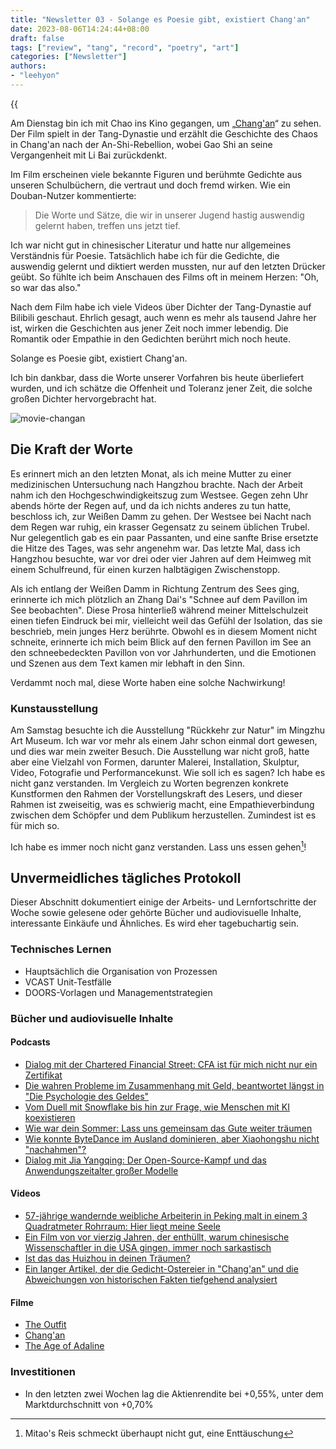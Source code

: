 ```yaml
---
title: "Newsletter 03 - Solange es Poesie gibt, existiert Chang'an"
date: 2023-08-06T14:24:44+08:00
draft: false
tags: ["review", "tang", "record", "poetry", "art"]
categories: ["Newsletter"]
authors:
- "leehyon"
---
```


{{<audio src="audio/life-live.mp3" caption="♪ Life Live - Mayday" >}}

Am Dienstag bin ich mit Chao ins Kino gegangen, um „[Chang'an](https://movie.douban.com/subject/36035676/)“ zu sehen. Der Film spielt in der Tang-Dynastie und erzählt die Geschichte des Chaos in Chang'an nach der An-Shi-Rebellion, wobei Gao Shi an seine Vergangenheit mit Li Bai zurückdenkt.

Im Film erscheinen viele bekannte Figuren und berühmte Gedichte aus unseren Schulbüchern, die vertraut und doch fremd wirken. Wie ein Douban-Nutzer kommentierte:

> Die Worte und Sätze, die wir in unserer Jugend hastig auswendig gelernt haben, treffen uns jetzt tief.

Ich war nicht gut in chinesischer Literatur und hatte nur allgemeines Verständnis für Poesie. Tatsächlich habe ich für die Gedichte, die auswendig gelernt und diktiert werden mussten, nur auf den letzten Drücker geübt. So fühlte ich beim Anschauen des Films oft in meinem Herzen: "Oh, so war das also."

Nach dem Film habe ich viele Videos über Dichter der Tang-Dynastie auf Bilibili geschaut. Ehrlich gesagt, auch wenn es mehr als tausend Jahre her ist, wirken die Geschichten aus jener Zeit noch immer lebendig. Die Romantik oder Empathie in den Gedichten berührt mich noch heute. 

Solange es Poesie gibt, existiert Chang'an.

Ich bin dankbar, dass die Worte unserer Vorfahren bis heute überliefert wurden, und ich schätze die Offenheit und Toleranz jener Zeit, die solche großen Dichter hervorgebracht hat.

![movie-changan](https://images.kohsruhe.com/2024/movie-changan.jpg)

## Die Kraft der Worte

Es erinnert mich an den letzten Monat, als ich meine Mutter zu einer medizinischen Untersuchung nach Hangzhou brachte. Nach der Arbeit nahm ich den Hochgeschwindigkeitszug zum Westsee. Gegen zehn Uhr abends hörte der Regen auf, und da ich nichts anderes zu tun hatte, beschloss ich, zur Weißen Damm zu gehen. Der Westsee bei Nacht nach dem Regen war ruhig, ein krasser Gegensatz zu seinem üblichen Trubel. Nur gelegentlich gab es ein paar Passanten, und eine sanfte Brise ersetzte die Hitze des Tages, was sehr angenehm war. Das letzte Mal, dass ich Hangzhou besuchte, war vor drei oder vier Jahren auf dem Heimweg mit einem Schulfreund, für einen kurzen halbtägigen Zwischenstopp.

Als ich entlang der Weißen Damm in Richtung Zentrum des Sees ging, erinnerte ich mich plötzlich an Zhang Dai's "Schnee auf dem Pavillon im See beobachten". Diese Prosa hinterließ während meiner Mittelschulzeit einen tiefen Eindruck bei mir, vielleicht weil das Gefühl der Isolation, das sie beschrieb, mein junges Herz berührte. Obwohl es in diesem Moment nicht schneite, erinnerte ich mich beim Blick auf den fernen Pavillon im See an den schneebedeckten Pavillon von vor Jahrhunderten, und die Emotionen und Szenen aus dem Text kamen mir lebhaft in den Sinn.

Verdammt noch mal, diese Worte haben eine solche Nachwirkung!

### Kunstausstellung

Am Samstag besuchte ich die Ausstellung "Rückkehr zur Natur" im Mingzhu Art Museum. Ich war vor mehr als einem Jahr schon einmal dort gewesen, und dies war mein zweiter Besuch. Die Ausstellung war nicht groß, hatte aber eine Vielzahl von Formen, darunter Malerei, Installation, Skulptur, Video, Fotografie und Performancekunst. Wie soll ich es sagen? Ich habe es nicht ganz verstanden. Im Vergleich zu Worten begrenzen konkrete Kunstformen den Rahmen der Vorstellungskraft des Lesers, und dieser Rahmen ist zweiseitig, was es schwierig macht, eine Empathieverbindung zwischen dem Schöpfer und dem Publikum herzustellen. Zumindest ist es für mich so.

Ich habe es immer noch nicht ganz verstanden. Lass uns essen gehen[^1]!

[^1]: Mitao's Reis schmeckt überhaupt nicht gut, eine Enttäuschung

## Unvermeidliches tägliches Protokoll

Dieser Abschnitt dokumentiert einige der Arbeits- und Lernfortschritte der Woche sowie gelesene oder gehörte Bücher und audiovisuelle Inhalte, interessante Einkäufe und Ähnliches. Es wird eher tagebuchartig sein.

### Technisches Lernen

- Hauptsächlich die Organisation von Prozessen
- VCAST Unit-Testfälle
- DOORS-Vorlagen und Managementstrategien

### Bücher und audiovisuelle Inhalte

#### Podcasts

- [Dialog mit der Chartered Financial Street: CFA ist für mich nicht nur ein Zertifikat](https://podcasts.apple.com/cn/podcast/vol-34-%E5%AF%B9%E8%AF%9D%E7%89%B9%E8%AE%B8%E9%87%91%E8%9E%8D%E8%A1%97-cfa%E5%AF%B9%E6%88%91%E6%9D%A5%E8%AF%B4%E7%BB%9D%E4%B8%8D%E5%8F%AA%E6%98%AF%E4%B8%80%E7%BA%B8%E8%AF%81%E4%B9%A6/id1607724726?i=1000622340653)
- [Die wahren Probleme im Zusammenhang mit Geld, beantwortet längst in "Die Psychologie des Geldes"](https://www.xiaoyuzhoufm.com/episode/64c3311699e1e7669e3716b4)
- [Vom Duell mit Snowflake bis hin zur Frage, wie Menschen mit KI koexistieren](https://podcasts.apple.com/cn/podcast/%E8%B6%85%E7%BA%A7%E7%8B%AC%E8%A7%92%E5%85%BD-databricks-%E8%81%94%E5%90%88%E5%88%9B%E5%A7%8B%E4%BA%BA-%E4%BB%8E%E5%AF%B9%E5%86%B3-snowflake-%E5%88%B0%E4%BA%BA%E7%B1%BB%E5%A6%82%E4%BD%95%E4%B8%8E-ai-%E5%85%B1%E5%AD%98-s7e21/id1494812579?i=1000622346061)
- [Wie war dein Sommer: Lass uns gemeinsam das Gute weiter träumen](https://podcasts.apple.com/cn/podcast/vol-189-%E4%BD%A0%E7%9A%84%E5%A4%8F%E5%A4%A9%E8%BF%98%E5%A5%BD%E5%90%97-%E6%88%91%E4%BB%AC%E4%B8%80%E8%B5%B7%E4%BF%9D%E6%8C%81%E5%AF%B9%E5%96%84%E7%9A%84%E6%83%B3%E8%B1%A1/id1482731836?i=1000622986397)
- [Wie konnte ByteDance im Ausland dominieren, aber Xiaohongshu nicht "nachahmen"?](https://podcasts.apple.com/cn/podcast/s7e22-%E6%B5%B7%E5%A4%96%E6%89%80%E5%90%91%E6%8A%AB%E9%9D%A1%E7%9A%84%E5%AD%97%E8%8A%82%E8%B7%B3%E5%8A%A8-%E6%80%8E%E4%B9%88%E5%B0%B1-%E4%BB%BF-%E4%B8%8D%E5%A5%BD%E4%B8%80%E6%9C%AC%E5%B0%8F%E7%BA%A2%E4%B9%A6/id1494812579?i=1000623162738)
- [Dialog mit Jia Yangqing: Der Open-Source-Kampf und das Anwendungszeitalter großer Modelle](https://podcasts.apple.com/cn/podcast/e117-%E5%AF%B9%E8%AF%9D%E8%B4%BE%E6%89%AC%E6%B8%85-%E5%A4%A7%E6%A8%A1%E5%9E%8B%E7%9A%84%E5%BC%80%E6%BA%90%E4%B9%8B%E6%88%98%E4%B8%8E%E5%BA%94%E7%94%A8%E6%97%B6%E4%BB%A3-aigc%E7%89%B9%E8%BE%91/id1498541229?i=1000622989392)

#### Videos

- [57-jährige wandernde weibliche Arbeiterin in Peking malt in einem 3 Quadratmeter Rohrraum: Hier liegt meine Seele](https://www.bilibili.com/video/BV1aj411d7fj/?spm_id_from=333.999.0.0&vd_source=eadc63ed5819c20aa613f84e76cdecbe)
- [Ein Film von vor vierzig Jahren, der enthüllt, warum chinesische Wissenschaftler in die USA gingen, immer noch sarkastisch](https://www.bilibili.com/video/BV15z4y1x7LA/?spm_id_from=333.999.0.0&vd_source=eadc63ed5819c20aa613f84e76cdecbe)
- [Ist das das Huizhou in deinen Träumen?](https://www.bilibili.com/video/BV1CX4y1L7FP/?spm_id_from=333.880.my_history.page.click)
- [Ein langer Artikel, der die Gedicht-Ostereier in "Chang'an" und die Abweichungen von historischen Fakten tiefgehend analysiert](https://www.bilibili.com/video/BV1ku411V7T8/?spm_id_from=333.337.search-card.all.click)

#### Filme

- [The Outfit](https://movie.douban.com/subject/35372415/)
- [Chang'an](https://movie.douban.com/subject/36035676/)
- [The Age of Adaline](https://movie.douban.com/subject/6039412/)

### Investitionen

- In den letzten zwei Wochen lag die Aktienrendite bei +0,55%, unter dem Marktdurchschnitt von +0,70%